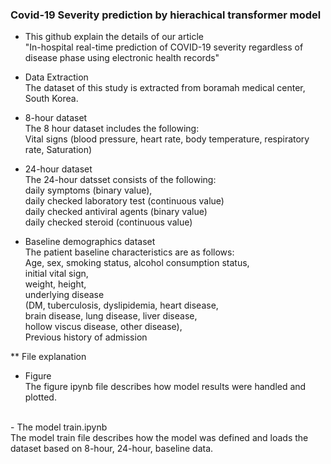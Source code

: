 ### Covid-19 Severity prediction by hierachical transformer model 

* This github explain the details of our article <br>
"In-hospital real-time prediction of COVID-19 severity regardless of disease phase using electronic health records"

* Data Extraction <br>
The dataset of this study is extracted from boramah medical center, South Korea.<br>

* 8-hour dataset <br>
The 8 hour dataset includes the following:<br>
Vital signs (blood pressure, heart rate, body temperature, respiratory rate, Saturation)

* 24-hour dataset <br>
The 24-hour datsset consists of the following:<br>
daily symptoms (binary value), <br>
daily checked laboratory test (continuous value) <br>
daily checked antiviral agents (binary value) <br>
daily checked steroid (continuous value)

* Baseline demographics dataset <br>
The patient baseline characteristics are as follows: <br>
Age, sex, smoking status, alcohol consumption status, <br>
initial vital sign,  <br>
weight, height,  <br>
underlying disease <br>
   (DM, tuberculosis, dyslipidemia, heart disease,  <br>
   brain disease, lung disease, liver disease,  <br>
   hollow viscus disease, other disease), <br>
Previous history of admission <br>

** File explanation
- Figure <br>
The figure ipynb file describes how model results were handled and plotted. <br>
<br>
- The model train.ipynb <br>
The model train file describes how the model was defined and loads the dataset based on 8-hour, 24-hour, baseline data.

